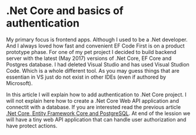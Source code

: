 # .Net Core and basics of authentication

My primary focus is frontend apps. Although I used to be a .Net developer. And I always loved how fast and convenient EF Code First is on a product prototype phase. For one of my pet project I decided to build backend server with the latest (May 2017) versions of .Net Core, EF Core and Postgres database. I had deleted Visual Studio and has used Visual Studion Code. Which is a whole different tool. As you may guess things that are essentian in VS just do not exist in other IDEs (even if authored by Microsoft).


In this article I will explain how to add authentication to .Net Core project. I will not explain here how to create a .Net Core Web API application and connectit with a database. If you are interested read the previous article [.Net Core, Entity Framework Core and PostgreSQL]("/"). At end of the lession we will have a tiny web API application that can handle user authorization and have protect actions.